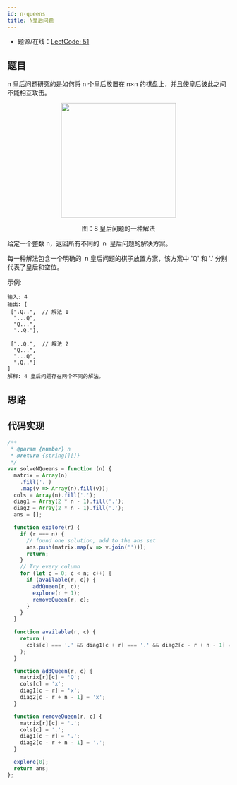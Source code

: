 ```yaml
---
id: n-queens
title: N皇后问题
---
```


- 题源/在线：[LeetCode: 51](https://leetcode-cn.com/problems/n-queens/)

## 题目

n 皇后问题研究的是如何将 n 个皇后放置在 n×n 的棋盘上，并且使皇后彼此之间不能相互攻击。

<div align="center">
    <img width="260" src="https://cosmos-x.oss-cn-hangzhou.aliyuncs.com/n6U0Xs.jpg" />
    <p>图：8 皇后问题的一种解法</p>
</div>

给定一个整数 n，返回所有不同的  n  皇后问题的解决方案。

每一种解法包含一个明确的  n 皇后问题的棋子放置方案，该方案中 'Q' 和 '.' 分别代表了皇后和空位。

示例:

```text
输入: 4
输出: [
 [".Q..",  // 解法 1
  "...Q",
  "Q...",
  "..Q."],

 ["..Q.",  // 解法 2
  "Q...",
  "...Q",
  ".Q.."]
]
解释: 4 皇后问题存在两个不同的解法。
```

## 思路

## 代码实现

```js
/**
 * @param {number} n
 * @return {string[][]}
 */
var solveNQueens = function (n) {
  matrix = Array(n)
    .fill('.')
    .map(v => Array(n).fill(v));
  cols = Array(n).fill('.');
  diag1 = Array(2 * n - 1).fill('.');
  diag2 = Array(2 * n - 1).fill('.');
  ans = [];

  function explore(r) {
    if (r === n) {
      // found one solution, add to the ans set
      ans.push(matrix.map(v => v.join('')));
      return;
    }
    // Try every column
    for (let c = 0; c < n; c++) {
      if (available(r, c)) {
        addQueen(r, c);
        explore(r + 1);
        removeQueen(r, c);
      }
    }
  }

  function available(r, c) {
    return (
      cols[c] === '.' && diag1[c + r] === '.' && diag2[c - r + n - 1] === '.'
    );
  }

  function addQueen(r, c) {
    matrix[r][c] = 'Q';
    cols[c] = 'x';
    diag1[c + r] = 'x';
    diag2[c - r + n - 1] = 'x';
  }

  function removeQueen(r, c) {
    matrix[r][c] = '.';
    cols[c] = '.';
    diag1[c + r] = '.';
    diag2[c - r + n - 1] = '.';
  }

  explore(0);
  return ans;
};
```
